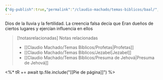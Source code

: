 ```yaml
---
{"dg-publish":true,"permalink":"/claudio-machado/temas-biblicos/baal/","title":"Baal","tags":["baal"]}
---
```


Dios de la lluvia y la fertilidad.
La creencia falsa decía que Eran dueños de ciertos lugares y ejercían influencia en ellos 


> [!notasrelacionadas] Notas relacionadas
> - [[Claudio Machado/Temas Bíblicos/Profetas\|Profetas]]
> - [[Claudio Machado/Temas Bíblicos/Jezabel\|Jezabel]]
> - [[Claudio Machado/Temas Bíblicos/Presuma de Jehová\|Presuma de Jehová]]

<%* tR += await tp.file.include("[[Pie de página]]") %>
